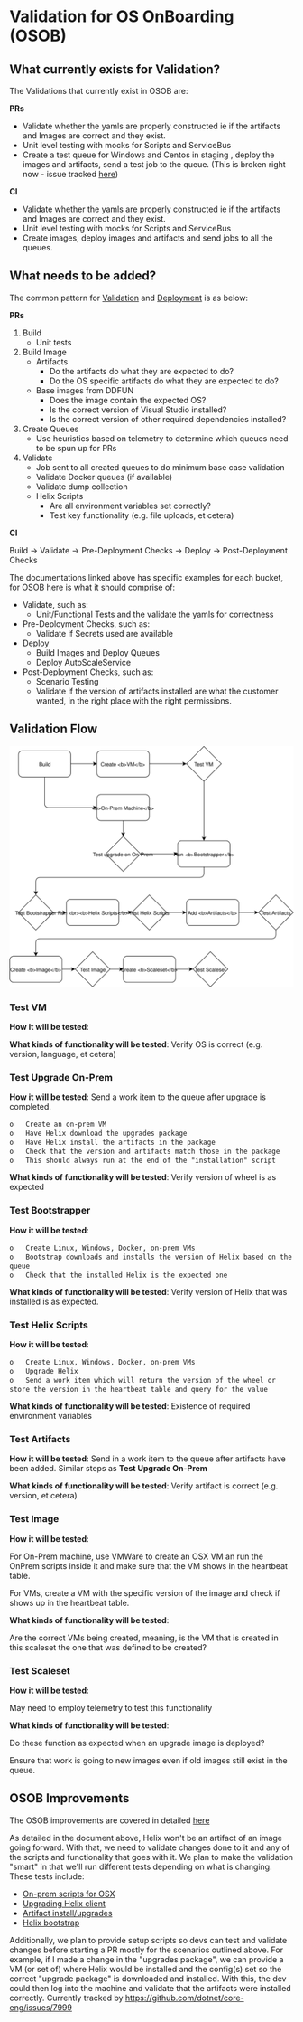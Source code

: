 # Validation for OS OnBoarding (OSOB)

## What currently exists for Validation?
The Validations that currently exist in OSOB are:

**PRs**
- Validate whether the yamls are properly constructed ie if the artifacts and Images are correct and they exist.
- Unit level testing with mocks for Scripts and ServiceBus
- Create a test queue for Windows and Centos in staging , deploy the images and artifacts, send a test job to the queue.
(This is broken right now - issue tracked [here](https://github.com/dotnet/core-eng/issues/7984))

**CI**
- Validate whether the yamls are properly constructed ie if the artifacts and Images are correct and they exist.
- Unit level testing with mocks for Scripts and ServiceBus
- Create images, deploy images and artifacts and send jobs to all the queues. 

## What needs to be added?
The common pattern for [Validation](./ValidationProcess.md) and [Deployment](./DeploymentProcess.md) is as below:

**PRs**

1. Build
    - Unit tests
2. Build Image
    - Artifacts
        - Do the artifacts do what they are expected to do?
        - Do the OS specific artifacts do what they are expected to do?
    - Base images from DDFUN
        - Does the image contain the expected OS?
        - Is the correct version of Visual Studio installed? 
        - Is the correct version of other required dependencies installed? 
3. Create Queues
    - Use heuristics based on telemetry to determine which queues need to be spun up for PRs
4. Validate
    - Job sent to all created queues to do minimum base case validation
    - Validate Docker queues (if available)
    - Validate dump collection
    - Helix Scripts
        - Are all environment variables set correctly?
        - Test key functionality (e.g. file uploads, et cetera)

**CI**

Build -> Validate -> Pre-Deployment Checks -> Deploy -> Post-Deployment Checks

The documentations linked above has specific examples for each bucket, for OSOB here is what it should comprise of:
- Validate, such as:
    - Unit/Functional Tests and the validate the yamls for correctness
- Pre-Deployment Checks, such as:
    - Validate if Secrets used are available
- Deploy 
    - Build Images and Deploy Queues
    - Deploy AutoScaleService
- Post-Deployment Checks, such as:
    - Scenario Testing
    - Validate if the version of artifacts installed are what the customer wanted, in the right place with the right permissions.

## Validation Flow

![OSOB Validation](Images/OSOBValidation.svg)

### Test VM

**How it will be tested**: 

**What kinds of functionality will be tested**: Verify OS is correct (e.g. version, language, et cetera)

### Test Upgrade On-Prem

**How it will be tested**: Send a work item to the queue after upgrade is completed. 

    o	Create an on-prem VM
    o	Have Helix download the upgrades package
    o	Have Helix install the artifacts in the package
    o	Check that the version and artifacts match those in the package
    o	This should always run at the end of the "installation" script


**What kinds of functionality will be tested**: Verify version of wheel is as expected

### Test Bootstrapper

**How it will be tested**: 

    o	Create Linux, Windows, Docker, on-prem VMs
    o	Bootstrap downloads and installs the version of Helix based on the queue
    o	Check that the installed Helix is the expected one

**What kinds of functionality will be tested**: Verify version of Helix that was installed is as expected. 

### Test Helix Scripts

**How it will be tested**: 

    o	Create Linux, Windows, Docker, on-prem VMs
    o	Upgrade Helix
    o	Send a work item which will return the version of the wheel or store the version in the heartbeat table and query for the value

**What kinds of functionality will be tested**: Existence of required environment variables

### Test Artifacts

**How it will be tested**: Send in a work item to the queue after artifacts have been added. Similar steps as **Test Upgrade On-Prem**

**What kinds of functionality will be tested**: Verify artifact is correct (e.g. version, et cetera)

### Test Image

**How it will be tested**: 

For On-Prem machine, use VMWare to create an OSX VM an run the OnPrem scripts inside it and make sure that the VM shows in the heartbeat table. 

For VMs, create a VM with the specific version of the image and check if shows up in the heartbeat table.

**What kinds of functionality will be tested**: 

Are the correct VMs being created, meaning, is the VM that is created in this scaleset the one that was defined to be created? 

### Test Scaleset

**How it will be tested**: 

May need to employ telemetry to test this functionality

**What kinds of functionality will be tested**: 

Do these function as expected when an upgrade image is deployed? 

Ensure that work is going to new images even if old images still exist in the queue. 

## OSOB Improvements
The OSOB improvements are covered in detailed [here](../OSOB/OSOBImprovementsWorkPlan.md)

As detailed in the document above, Helix won't be an artifact of an image going forward. With that, we need to validate changes done
to it and any of the scripts and functionality that goes with it. We plan to make the validation "smart" in that we'll run different
tests depending on what is changing. These tests include:

- [On-prem scripts for OSX](https://github.com/dotnet/core-eng/issues/8001)
- [Upgrading Helix client](https://github.com/dotnet/core-eng/issues/8002)
- [Artifact install/upgrades](https://github.com/dotnet/core-eng/issues/8006)
- [Helix bootstrap](https://github.com/dotnet/core-eng/issues/8007)

Additionally, we plan to provide setup scripts so devs can test and validate changes before starting a PR mostly for the scenarios
outlined above. For example, if I made a change in the "upgrades package", we can provide a VM (or set of) where Helix would be
installed and the config(s) set so the correct "upgrade package" is downloaded and installed. With this, the dev could then log
into the machine and validate that the artifacts were installed correctly. Currently tracked by https://github.com/dotnet/core-eng/issues/7999
